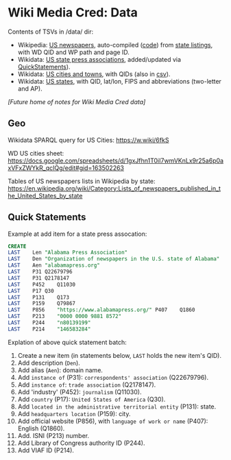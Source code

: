 # Wiki Media Cred: Data
Contents of TSVs in /data/ dir:
* Wikipedia: [US newspapers](https://github.com/hearvox/wiki-media-cred/blob/main/data/wikipedia-us-newspapers.tsv), auto-compiled ([code](https://github.com/hearvox/wiki-media-cred/blob/main/code/wikipedia-us-newspapers.php)) from [state listings](https://en.wikipedia.org/wiki/Category:Lists_of_newspapers_published_in_the_United_States_by_state), with WD QID and WP path and page ID.
* Wikidata: [US state press associations](https://github.com/hearvox/wiki-media-cred/blob/main/data/wd-press-assoc.tsv), added/updated via [QuickStatements](https://github.com/hearvox/wiki-media-cred/blob/main/code/wd-press-assoc-qs.sql)).
* Wikidata: [US cities and towns](https://github.com/hearvox/wiki-media-cred/blob/main/data/wikidata-us-cities.tsv), with QIDs (also in [csv](https://github.com/hearvox/wiki-media-cred/blob/main/data/wikidata-us-cities.csv)).
* Wikidata: [US states](https://github.com/hearvox/wiki-media-cred/blob/main/data/wikidata-us-states.tsv), with QID, lat/lon, FIPS and abbreviations (two-letter and AP).



*[Future home of notes for Wiki Media Cred data]*


## Geo
Wikidata SPARQL query for US Cities: https://w.wiki/6fkS

WD US cities sheet: https://docs.google.com/spreadsheets/d/1gxJfhn1T0iI7wmVKnLx9r25a6p0axVFxZWYkR_qcIQg/edit#gid=163502263

Tables of US newspapers lists in Wikipedia by state: https://en.wikipedia.org/wiki/Category:Lists_of_newspapers_published_in_the_United_States_by_state

## Quick Statements
Example at add item for a state press assocation:
```SQL
CREATE
LAST	Len	"Alabama Press Association"
LAST	Den	"Organization of newspapers in the U.S. state of Alabama"
LAST	Aen	"alabamapress.org"
LAST	P31	Q22679796
LAST	P31	Q2178147
LAST	P452	Q11030
LAST	P17	Q30
LAST	P131	Q173
LAST	P159	Q79867
LAST	P856	"https://www.alabamapress.org/"	P407	Q1860
LAST	P213	"0000 0000 9881 8572"
LAST	P244	"n80139199"
LAST	P214	"146583284"
```
Explation of above quick statement batch:
1. Create a new item (in statements below, `LAST` holds the new item's QID). 
2. Add description (`Den`).
3. Add alias (`Aen`): domain name.
4. Add `instance of` (P31): `correspondents' association` (Q22679796).
5. Add `instance of`: `trade association` (Q2178147).
6. Add 'industry' (P452): `journalism` (Q11030).
7. Add `country` (P17): `United States of America` (Q30).
8. Add `located in the administrative territorial entity` (P131): state.
9. Add `headquarters location` (P159): city.
10. Add official website (P856), with `language of work or name` (P407): English (Q1860).
11. Add. ISNI (P213) number.
12. Add Library of Congress authority ID (P244).
13. Add VIAF ID (P214).
